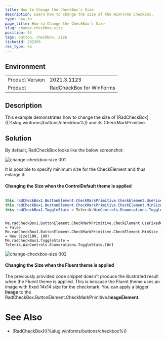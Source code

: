 ```yaml
---
title: How to Change the CheckBox's Size  
description: Learn how to change the size of the WinForms CheckBox.  
type: how-to
page_title: How to Change the CheckBox's Size   
slug: change-checkbox-size
position: 34
tags: button, checkbox, size
ticketid: 232308 
res_type: kb
---
```


## Environment
<table>
	<tr>
		<td>Product Version</td>
		<td>2021.3.1123</td>
	</tr>
	<tr>
		<td>Product</td>
		<td>RadCheckBox for WinForms</td>
	</tr>
</table>


## Description

This example demonstrates how to change the size of [RadCheckBox]({%slug winforms/buttons/checkbox%}) and its CheckMarkPrimitive.  

## Solution

By default, RadCheckBox looks like the below screenshot:

![change-checkbox-size 001](images/change-checkbox-size001.png)

It is possible to specify minimum size for the CheckElement and thus enlarge it: 

#### Changing the Size when the ControlDefault theme is applied


````C#

this.radCheckBox1.ButtonElement.CheckMarkPrimitive.CheckElement.UseFixedCheckSize = false;
this.radCheckBox1.ButtonElement.CheckMarkPrimitive.CheckElement.MinSize = new Size(100, 100);
this.radCheckBox1.ToggleState = Telerik.WinControls.Enumerations.ToggleState.On; 

````
````VB.NET

Me.radCheckBox1.ButtonElement.CheckMarkPrimitive.CheckElement.UseFixedCheckSize = False
Me.radCheckBox1.ButtonElement.CheckMarkPrimitive.CheckElement.MinSize = New Size(100, 100)
Me.radCheckBox1.ToggleState = Telerik.WinControls.Enumerations.ToggleState.[On]

````

![change-checkbox-size 002](images/change-checkbox-size002.png)

#### Changing the Size when the Fluent theme is applied

The previously provided code snippet doesn't produce the illustrated result when the Fluent theme is applied. This is because the Fluent theme uses an image with fixed 14x14 size for the checkmark. You can apply a bigger **Image** to the RadCheckBox.ButtonElement.CheckMarkPrimitive.**ImageElement**.

# See Also
* [RadCheckBox]({%slug winforms/buttons/checkbox%})

